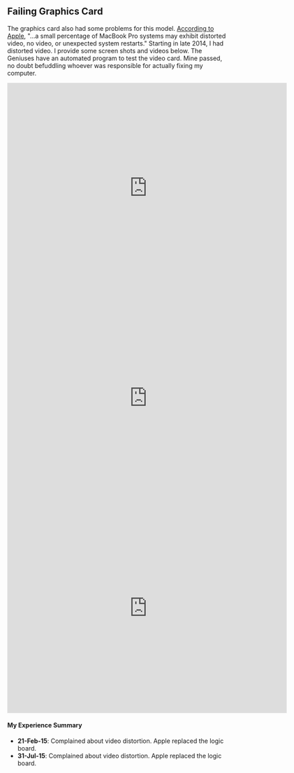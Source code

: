 Failing Graphics Card
---

The graphics card also had some problems for this model. [According to Apple](https://www.apple.com/support/macbookpro-videoissues/), "...a small percentage of MacBook Pro systems may exhibit distorted video, no video, or unexpected system restarts." Starting in late 2014, I had distorted video. I provide some screen shots and videos below. The Geniuses have an automated program to test the video card. Mine passed, no doubt befuddling whoever was responsible for actually fixing my computer. 

<div class="video"><iframe width="640" height="480" src="https://www.youtube.com/embed/gEzgDB_F45U?rel=0" frameborder="0" allowfullscreen></iframe></div>

<div class="video"><iframe width="640" height="480" src="https://www.youtube.com/embed/JD-ImgjOyj8?rel=0" frameborder="0" allowfullscreen></iframe></div>

<div class="video"><iframe width="640" height="480" src="https://www.youtube.com/embed/RmjZnnAZ4pQ?rel=0" frameborder="0" allowfullscreen></iframe></div>

#### My Experience Summary

- **21-Feb-15**: Complained about video distortion. Apple replaced the logic board.
- **31-Jul-15**: Complained about video distortion. Apple replaced the logic board.
